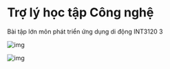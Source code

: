 # Trợ lý học tập Công nghệ

Bài tập lớn môn phát triển ứng dụng di động INT3120 3

![img](https://i.imgur.com/PxPpdcT.jpg)

![img](https://i.imgur.com/hRLaMhV.jpg)
